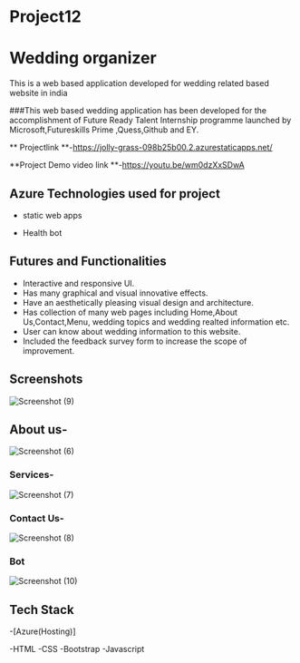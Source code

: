 # Project12

# Wedding organizer

This is a web based application developed for wedding related based website in india 

###This web based wedding application has been developed for the accomplishment of Future Ready Talent Internship programme launched by Microsoft,Futureskills Prime ,Quess,Github and EY.


** Projectlink **-https://jolly-grass-098b25b00.2.azurestaticapps.net/

**Project Demo video link **-https://youtu.be/wm0dzXxSDwA


## Azure Technologies used for project 

- static web apps 

- Health bot 


## Futures and Functionalities

- Interactive and responsive UI.
- Has many graphical and visual innovative effects.
- Have an aesthetically pleasing visual design and architecture.
- Has collection of many web pages including Home,About Us,Contact,Menu, wedding topics and wedding realted information etc.
- User can know about wedding information to this website.
- Included the feedback survey form to increase the scope of improvement.

## Screenshots




![Screenshot (9)](https://user-images.githubusercontent.com/116787594/213869031-3806a458-122b-47d2-889b-920dd72b4672.png)


## About us-


![Screenshot (6)](https://user-images.githubusercontent.com/116787594/208227890-5c02016a-eba2-4936-8b73-714c04801b30.png)



### Services-



![Screenshot (7)](https://user-images.githubusercontent.com/116787594/208227893-286511fa-a2e4-4d01-a15d-c57731c98679.png)


### Contact Us-




![Screenshot (8)](https://user-images.githubusercontent.com/116787594/208227904-499d7bc7-a76e-44da-8467-105a825c4001.png)



### Bot





![Screenshot (10)](https://user-images.githubusercontent.com/116787594/213869891-e9dc0380-63bd-4e9b-acab-374fffd9cd3c.png)

## Tech Stack



-[Azure(Hosting)]

-HTML
-CSS
-Bootstrap
-Javascript
